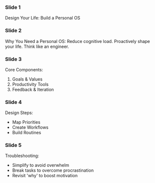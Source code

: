 ### Slide 1

Design Your Life: Build a Personal OS

### Slide 2

Why You Need a Personal OS:
Reduce cognitive load.
Proactively shape your life.
Think like an engineer.

### Slide 3

Core Components:
1. Goals & Values
2. Productivity Tools
3. Feedback & Iteration

### Slide 4

Design Steps:
- Map Priorities
- Create Workflows
- Build Routines

### Slide 5

Troubleshooting:
- Simplify to avoid overwhelm
- Break tasks to overcome procrastination
- Revisit 'why' to boost motivation
